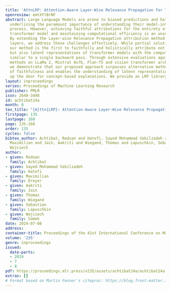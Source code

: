 ```yaml
---
title: 'AttnLRP: Attention-Aware Layer-Wise Relevance Propagation for Transformers'
openreview: emtXYlBrNF
abstract: Large Language Models are prone to biased predictions and hallucinations,
  underlining the paramount importance of understanding their model-internal reasoning
  process. However, achieving faithful attributions for the entirety of a black-box
  transformer model and maintaining computational efficiency is an unsolved challenge.
  By extending the Layer-wise Relevance Propagation attribution method to handle attention
  layers, we address these challenges effectively. While partial solutions exist,
  our method is the first to faithfully and holistically attribute not only input
  but also latent representations of transformer models with the computational efficiency
  similar to a single backward pass. Through extensive evaluations against existing
  methods on LLaMa 2, Mixtral 8x7b, Flan-T5 and vision transformer architectures,
  we demonstrate that our proposed approach surpasses alternative methods in terms
  of faithfulness and enables the understanding of latent representations, opening
  up the door for concept-based explanations. We provide an LRP library at https://github.com/rachtibat/LRP-eXplains-Transformers.
layout: inproceedings
series: Proceedings of Machine Learning Research
publisher: PMLR
issn: 2640-3498
id: achtibat24a
month: 0
tex_title: "{A}ttn{LRP}: Attention-Aware Layer-Wise Relevance Propagation for Transformers"
firstpage: 135
lastpage: 168
page: 135-168
order: 135
cycles: false
bibtex_author: Achtibat, Reduan and Hatefi, Sayed Mohammad Vakilzadeh and Dreyer,
  Maximilian and Jain, Aakriti and Wiegand, Thomas and Lapuschkin, Sebastian and Samek,
  Wojciech
author:
- given: Reduan
  family: Achtibat
- given: Sayed Mohammad Vakilzadeh
  family: Hatefi
- given: Maximilian
  family: Dreyer
- given: Aakriti
  family: Jain
- given: Thomas
  family: Wiegand
- given: Sebastian
  family: Lapuschkin
- given: Wojciech
  family: Samek
date: 2024-07-08
address:
container-title: Proceedings of the 41st International Conference on Machine Learning
volume: '235'
genre: inproceedings
issued:
  date-parts:
  - 2024
  - 7
  - 8
pdf: https://proceedings.mlr.press/v235/assets/achtibat24a/achtibat24a.pdf
extras: []
# Format based on Martin Fenner's citeproc: https://blog.front-matter.io/posts/citeproc-yaml-for-bibliographies/
---
```

